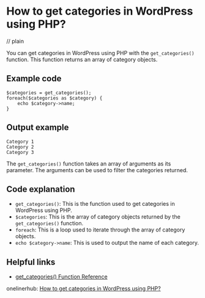 # How to get categories in WordPress using PHP?
// plain

You can get categories in WordPress using PHP with the `get_categories()` function. This function returns an array of category objects.

## Example code

```
$categories = get_categories();
foreach($categories as $category) {
    echo $category->name;
}
```

## Output example

```
Category 1
Category 2
Category 3
```

The `get_categories()` function takes an array of arguments as its parameter. The arguments can be used to filter the categories returned.

## Code explanation

- `get_categories()`: This is the function used to get categories in WordPress using PHP.
- `$categories`: This is the array of category objects returned by the `get_categories()` function.
- `foreach`: This is a loop used to iterate through the array of category objects.
- `echo $category->name`: This is used to output the name of each category.

## Helpful links
- [get_categories() Function Reference](https://developer.wordpress.org/reference/functions/get_categories/)

onelinerhub: [How to get categories in WordPress using PHP?](https://onelinerhub.com/php-wordpress/how-to-get-categories-in-wordpress-using-php)